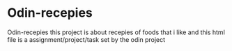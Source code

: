 # Odin-recepies
Odin-recepies
this project is about recepies of foods that i like
 and this html file is a assignment/project/task set by  the
odin project
